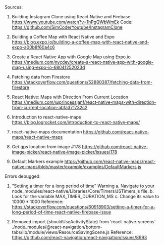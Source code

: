 Sources:

1. Building Instagram Clone using React Native and Firebase
   https://www.youtube.com/watch?v=1hPgQWbWmEk
   Code: https://github.com/SimCoderYoutube/InstagramClone

2. Building a Coffee Map with React Native and Expo
   https://blog.expo.io/building-a-coffee-map-with-react-native-and-expo-a00b8f60a4c6

3. Create a React Native App with Google Map using Expo.io
   https://medium.com/nycdev/create-a-react-native-app-with-google-map-using-expo-io-68041252023d

4. Fetching data from Firestore
   https://stackoverflow.com/questions/52880387/fetching-data-from-firestore

5. React Native: Maps with Direction From Current Location
   https://medium.com/@princessjanf/react-native-maps-with-direction-from-current-location-ab1a371732c2

6. Introduction to react-native-maps
   https://blog.logrocket.com/introduction-to-react-native-maps/

7. react-native-maps documentation
   https://github.com/react-native-maps/react-native-maps

8. Get gps location from image #178
   https://github.com/react-native-image-picker/react-native-image-picker/issues/178

9. Default Markers example
   https://github.com/react-native-maps/react-native-maps/blob/master/example/examples/DefaultMarkers.js

Errors debugged:

1. "Setting a timer for a long period of time" Warning
   a. Navigate to your node_modules/react-native/Libraries/Core/Timers/JSTimers.js file.
   b. Look for the variable MAX_TIMER_DURATION_MS
   c. Change its value to 10000 \* 1000
   Reference: https://stackoverflow.com/questions/60918903/setting-a-timer-for-a-long-period-of-time-react-native-firebase-issue

2. Removed import {shouldUseActivityState} from 'react-native-screens'
   ./node_modules/@react-navigation/bottom-tabs/lib/module/views/ResourceSavingScene.js
   Reference: https://github.com/react-navigation/react-navigation/issues/8993
